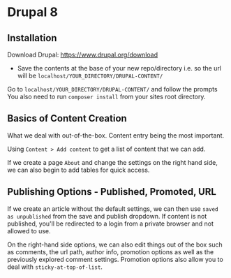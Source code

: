 # Drupal 8

## Installation

Download Drupal: https://www.drupal.org/download

- Save the contents at the base of your new repo/directory i.e. so the url will be `localhost/YOUR_DIRECTORY/DRUPAL-CONTENT/`

Go to `localhost/YOUR_DIRECTORY/DRUPAL-CONTENT/` and follow the prompts
You also need to run `composer install` from your sites root directory.

## Basics of Content Creation

What we deal with out-of-the-box. Content entry being the most important.

Using `Content > Add content` to get a list of content that we can add.

If we create a page `About` and change the settings on the right hand side, we can also begin to add tables for quick access.

## Publishing Options - Published, Promoted, URL

If we create an article without the default settings, we can then use `saved as unpublished` from the save and publish dropdown. If content is not published, you'll be redirected to a login from a private browser and not allowed to use.

On the right-hand side options, we can also edit things out of the box such as comments, the url path, author info, promotion options as well as the previously explored comment settings. Promotion options also allow you to deal with `sticky-at-top-of-list`.

